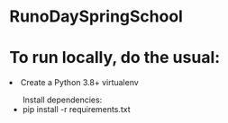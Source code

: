 # RunoDaySpringSchool

<h1>To run locally, do the usual:</h1>


<li>Create a Python 3.8+ virtualenv</li>
<ul>
  Install dependencies:
  <li>pip install -r requirements.txt</li>
</ul>
